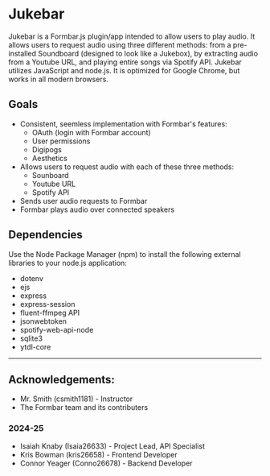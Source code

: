 # Jukebar
Jukebar is a Formbar.js plugin/app intended to allow users to play audio. It allows users to request audio using three different methods: from a pre-installed Soundboard (designed to look like a Jukebox), by extracting audio from a Youtube URL, and playing entire songs via Spotify API. Jukebar utilizes JavaScript and node.js. It is optimized for Google Chrome, but works in all modern browsers.

## Goals
- Consistent, seemless implementation with Formbar's features:
  - OAuth (login with Formbar account)
  - User permissions
  - Digipogs
  - Aesthetics
- Allows users to request audio with each of these three methods:
  - Sounboard
  - Youtube URL
  - Spotify API
- Sends user audio requests to Formbar
- Formbar plays audio over connected speakers

## Dependencies

Use the Node Package Manager (npm) to install the following external libraries to your node.js application:
- dotenv
- ejs
- express
- express-session
- fluent-ffmpeg API
- jsonwebtoken
- spotify-web-api-node
- sqlite3
- ytdl-core

***

## Acknowledgements:
- Mr. Smith (csmith1181) - Instructor
- The Formbar team and its contributers

### 2024-25
- Isaiah Knaby (Isaia26633) - Project Lead, API Specialist
- Kris Bowman (kris26658) - Frontend Developer
- Connor Yeager (Conno26678) - Backend Developer
